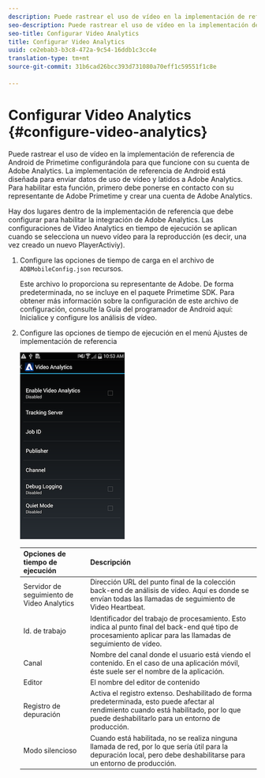 ```yaml
---
description: Puede rastrear el uso de vídeo en la implementación de referencia de Android de Primetime configurándola para que funcione con su cuenta de Adobe Analytics.
seo-description: Puede rastrear el uso de vídeo en la implementación de referencia de Android de Primetime configurándola para que funcione con su cuenta de Adobe Analytics.
seo-title: Configurar Video Analytics
title: Configurar Video Analytics
uuid: ce2ebab3-b3c8-472a-9c54-16ddb1c3cc4e
translation-type: tm+mt
source-git-commit: 31b6cad26bcc393d731080a70eff1c59551f1c8e

---
```



# Configurar Video Analytics {#configure-video-analytics}

Puede rastrear el uso de vídeo en la implementación de referencia de Android de Primetime configurándola para que funcione con su cuenta de Adobe Analytics. La implementación de referencia de Android está diseñada para enviar datos de uso de vídeo y latidos a Adobe Analytics. Para habilitar esta función, primero debe ponerse en contacto con su representante de Adobe Primetime y crear una cuenta de Adobe Analytics.

Hay dos lugares dentro de la implementación de referencia que debe configurar para habilitar la integración de Adobe Analytics. Las configuraciones de Video Analytics en tiempo de ejecución se aplican cuando se selecciona un nuevo vídeo para la reproducción (es decir, una vez creado un nuevo PlayerActiviy).

1. Configure las opciones de tiempo de carga en el archivo de `ADBMobileConfig.json` recursos.

   Este archivo lo proporciona su representante de Adobe. De forma predeterminada, no se incluye en el paquete Primetime SDK. Para obtener más información sobre la configuración de este archivo de configuración, consulte la Guía del programador de Android aquí: Inicialice y configure los análisis de vídeo.
1. Configure las opciones de tiempo de ejecución en el menú Ajustes de implementación de referencia

   ![](assets/img_psdk_ref_impl_va-settings-menu.png)

   | Opciones de tiempo de ejecución | Descripción |
   |---|---|
   | Servidor de seguimiento de Video Analytics | Dirección URL del punto final de la colección back-end de análisis de vídeo. Aquí es donde se envían todas las llamadas de seguimiento de Video Heartbeat. |
   | Id. de trabajo | Identificador del trabajo de procesamiento. Esto indica al punto final del back-end qué tipo de procesamiento aplicar para las llamadas de seguimiento de vídeo. |
   | Canal | Nombre del canal donde el usuario está viendo el contenido. En el caso de una aplicación móvil, éste suele ser el nombre de la aplicación. |
   | Editor | El nombre del editor de contenido |
   | Registro de depuración | Activa el registro extenso. Deshabilitado de forma predeterminada, esto puede afectar al rendimiento cuando está habilitado, por lo que puede deshabilitarlo para un entorno de producción. |
   | Modo silencioso | Cuando está habilitada, no se realiza ninguna llamada de red, por lo que sería útil para la depuración local, pero debe deshabilitarse para un entorno de producción. |